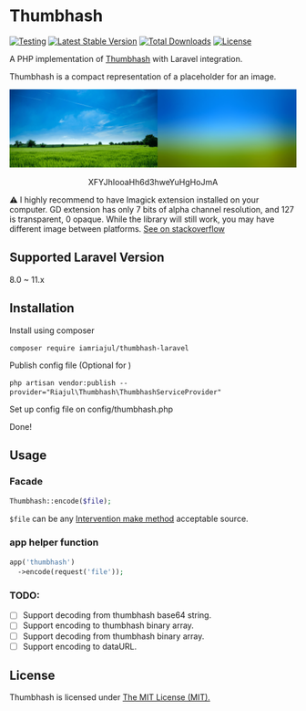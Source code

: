 # Thumbhash

[![Testing](https://github.com/iamriajul/thumbhash-laravel/actions/workflows/testing.yml/badge.svg)](https://github.com/iamriajul/thumbhash-laravel/actions/workflows/testing.yml)
[![Latest Stable Version](https://poser.pugx.org/iamriajul/thumbhash-laravel/v/stable)](https://packagist.org/packages/iamriajul/thumbhash-laravel)
[![Total Downloads](https://poser.pugx.org/iamriajul/thumbhash-laravel/downloads)](https://packagist.org/packages/iamriajul/thumbhash-laravel)
[![License](https://poser.pugx.org/iamriajul/thumbhash-laravel/license)](https://packagist.org/packages/iamriajul/thumbhash-laravel)

A PHP implementation of [Thumbhash](https://github.com/evanw/thumbhash) with Laravel integration.

Thumbhash is a compact representation of a placeholder for an image.

![screenshot](screenshot.png)

<p align="center">XFYJhIooaHh6d3hweYuHgHoJmA</p>

⚠️ I highly recommend to have Imagick extension installed on your computer. GD extension has only 7 bits of alpha channel resolution, and 127 is transparent, 0 opaque. While the library will still work, you may have different image between platforms. [See on stackoverflow](https://stackoverflow.com/questions/41079110/is-it-possible-to-retrieve-the-alpha-value-of-a-pixel-of-a-png-file-in-the-0-255)

## Supported Laravel Version

8.0 ~ 11.x

## Installation

Install using composer

```shell
composer require iamriajul/thumbhash-laravel
```

Publish config file (Optional for )

```shell
php artisan vendor:publish --provider="Riajul\Thumbhash\ThumbhashServiceProvider"
```

Set up config file on config/thumbhash.php

Done!

## Usage

### Facade

```php
Thumbhash::encode($file);
```

`$file` can be any [Intervention make method](https://image.intervention.io/v2/api/make) acceptable source.

### app helper function

```php
app('thumbhash')
  ->encode(request('file'));
```

### TODO:
- [ ] Support decoding from thumbhash base64 string.
- [ ] Support encoding to thumbhash binary array.
- [ ] Support decoding from thumbhash binary array.
- [ ] Support encoding to dataURL.

## License

Thumbhash is licensed under [The MIT License (MIT).](LICENSE.md)
